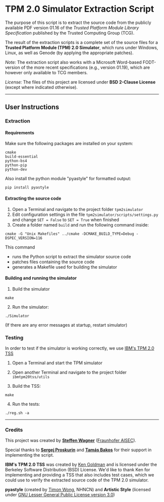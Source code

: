 # TPM 2.0 Simulator Extraction Script

The purpose of this script is to extract the source code from the publicly available PDF version 01.16 of the *Trusted Platform Module Library Specification* published by the Trusted Computing Group (TCG).

The result of the extraction scripts is a complete set of the source files for a __Trusted Platform Module (TPM) 2.0 Simulator__, which runs under Windows, Linux, as well as Genode (by applying the appropriate patches).

*Note:* The extraction script also works with a Microsoft Word-based FODT-version of the more recent specifications (e.g., version 01.19), which are however only available to TCG members.

*License:* The files of this project are licensed under **BSD 2-Clause License** (except where indicated otherwise).

---

## User Instructions


### Extraction

#### Requirements
Make sure the following packages are installed on your system:
```
cmake
build-essential
python-bs4
python-pip
python-dev
```

Also install the python module "pyastyle" for formatted output:
```
pip install pyastyle
```

#### Extracting the source code
1. Open a Terminal and navigate to the project folder `tpm2simulator`
2. Edit configuration settings in the file `tpm2simulator/scripts/settings.py`
   and change `SET = False` to `SET = True` when finished
3. Create a folder named `build` and run the following command inside:
```
cmake -G "Unix Makefiles" ../cmake -DCMAKE_BUILD_TYPE=Debug -DSPEC_VERSION=116
```
This command
  * runs the Python script to extract the simulator source code
  * patches files containing the source code
  * generates a Makefile used for building the simulator

#### Building and running the simulator
1. Build the simulator
```
make
```

2. Run the simulator:
```
./Simulator
```
(If there are any error messages at startup, restart simulator)


### Testing
In order to test if the simulator is working correctly, we use [IBM's TPM 2.0 TSS](https://sourceforge.net/projects/ibmtpm20tss)

1. Open a Terminal and start the TPM simulator

2. Open another Terminal and navigate to the project folder `ibmtpm20tss/utils`

3. Build the TSS:
```
make
```
4. Run the tests:
```
./reg.sh -a
```

---

### Credits

This project was created by **[Steffen Wagner](https://github.com/stwagnr)** ([Fraunhofer AISEC](https://www.aisec.fraunhofer.de)).

Special thanks to **[Sergej Proskurin](https://github.com/prosig)** and **[Tamás Bakos](https://github.com/tamasbakos)** for their support in implementing the script.

**IBM's TPM 2.0 TSS** was created by [Ken Goldman](http://sourceforge.net/u/kagoldman) and is licensed under the Berkeley Software Distribution (BSD) License. We'd like to thank Ken for implementing and providing a TSS that also includes test cases, which we could use to verify the extracted source code of the TPM 2.0 simulator.

**pyastyle** (created by [Timon Wong](https://github.com/timonwong), NHNCN) and **Artistic Style** (licensed under [GNU Lesser General Public License version 3.0](http://astyle.sourceforge.net/license.html))
